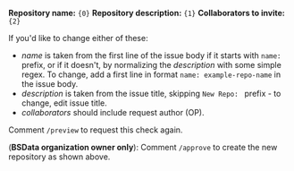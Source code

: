 **Repository name:** `{0}`
**Repository description:** `{1}`
**Collaborators to invite:** `{2}`

If you'd like to change either of these:
* _name_ is taken from the first line of the issue body if it starts with `name: ` prefix, or if it doesn't,
 by normalizing the _description_ with some simple regex. To change, add a first line in format
 `name: example-repo-name` in the issue body.
* _description_ is taken from the issue title, skipping `New Repo: ` prefix - to change, edit issue title.
* _collaborators_ should include request author (OP).

Comment `/preview` to request this check again.

(**BSData organization owner only**): Comment `/approve` to create the new repository as shown above.
